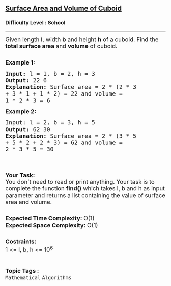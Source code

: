 <h2><a href="https://practice.geeksforgeeks.org/problems/surface-area-and-volume-of-cuboid0522/1?page=1&difficulty[]=-2&sortBy=latest">Surface Area and Volume of Cuboid</a></h2><h3>Difficulty Level : School</h3><hr><div class="problems_problem_content__Xm_eO"><p><span style="font-size:18px">Given length <strong>l</strong>, width <strong>b</strong> and height <strong>h</strong> of a cuboid. Find the <strong>total surface area</strong> and <strong>volume</strong> of cuboid.</span><br>
&nbsp;</p>

<p><span style="font-size:18px"><strong>Example 1:</strong></span></p>

<pre><span style="font-size:18px"><strong>Input: </strong>l = 1, b = 2, h = 3
<strong>Output: </strong>22 6
<strong>Explanation: </strong>Surface area = 2 * (2 * 3
+ 3 * 1 + 1 * 2) = 22 and volume = 
1 * 2 * 3 = 6</span>
</pre>

<p><span style="font-size:18px"><strong>Example 2:</strong></span></p>

<pre><span style="font-size:18px">Input: l = 2, b = 3, h = 5
<strong>Output: </strong>62 30
<strong>Explanation: </strong>Surface area = 2 * (3 * 5
+ 5 * 2 + 2 * 3) = 62 and volume = 
2 * 3 * 5 = 30
</span>
</pre>

<p>&nbsp;</p>

<p><span style="font-size:18px"><strong>Your Task:</strong><br>
You don't need to read or print anything. Your task is to complete the function&nbsp;<strong>find()</strong>&nbsp;which takes l, b and h as input parameter and returns a list containing the value of surface area and volume.</span><br>
&nbsp;</p>

<p><span style="font-size:18px"><strong>Expected Time Complexity:&nbsp;</strong>O(1)<br>
<strong>Expected Space Complexity:&nbsp;</strong>O(1)</span><br>
&nbsp;</p>

<p><span style="font-size:18px"><strong>Costraints:</strong><br>
1 &lt;= l, b, h &lt;= 10<sup>6</sup></span></p>
</div><br><p><span style=font-size:18px><strong>Topic Tags : </strong><br><code>Mathematical</code>&nbsp;<code>Algorithms</code>&nbsp;